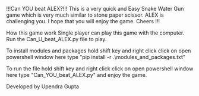 !!!Can YOU beat ALEX?!!!
This is a very quick and Easy Snake Water Gun game which is very much similar to stone paper scissor.
ALEX is challenging you. I hope that you will enjoy the game. Cheers !!!

How this game work
Single player can play this game with the computer.
Run the Can_U_beat_ALEX.py file to play.

To install modules and packages hold shift key and right click click on open powershell window here type "pip install -r .\modules_and_packages.txt"

To run the file hold shift key and right click click on open powershell window here type "Can_YOU_beat_ALEX.py" and enjoy the game.

Developed by Upendra Gupta